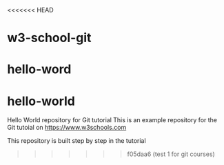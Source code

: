 <<<<<<< HEAD
# w3-school-git
hello-word
=======
# hello-world
Hello World repository for Git tutorial
This is an example repository for the Git tutoial on https://www.w3schools.com

This repository is built step by step in the tutorial
>>>>>>> f05daa6 (test 1 for git courses)
